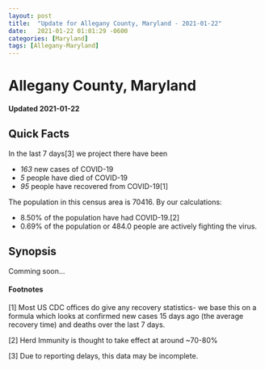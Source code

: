 ```yaml
---
layout: post
title:  "Update for Allegany County, Maryland - 2021-01-22"
date:   2021-01-22 01:01:29 -0600
categories: [Maryland]
tags: [Allegany-Maryland]
---
```


# Allegany County, Maryland
#### Updated 2021-01-22

## Quick Facts

In the last 7 days[3] we project there have been
- *163* new cases of COVID-19
- *5* people have died of COVID-19
- *95* people have recovered from COVID-19[1]

The population in this census area is 70416. By our calculations:
- 8.50% of the population have had COVID-19.[2]
- 0.69% of the population or 484.0 people are actively fighting the virus.

## Synopsis

Comming soon...


#### Footnotes

[1] Most US CDC offices do give any recovery statistics- we base this on a formula which looks at confirmed new cases
15 days ago (the average recovery time) and deaths over the last 7 days.

[2] Herd Immunity is thought to take effect at around ~70-80%

[3] Due to reporting delays, this data may be incomplete.
 
    